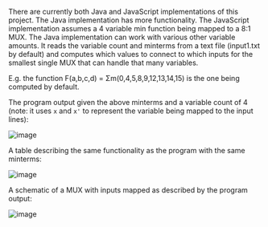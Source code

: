 There are currently both Java and JavaScript implementations of this project. The Java implementation has more functionality. The JavaScript implementation assumes a 4 variable min function being mapped to a 8:1 MUX. The Java implementation can work with various other variable amounts. It reads the variable count and minterms from a text file (input1.txt by default) and computes which values to connect to which inputs for the smallest single MUX that can handle that many variables.

E.g. the function F(a,b,c,d) = Σm(0,4,5,8,9,12,13,14,15) is the one being computed by default.

The program output given the above minterms and a variable count of 4 (note: it uses `x` and `x'` to represent the variable being mapped to the input lines):

![image](https://user-images.githubusercontent.com/83474789/194729987-6c292f0d-039e-403e-906f-b9b1c1d79c4b.png)

A table describing the same functionality as the program with the same minterms:

![image](https://user-images.githubusercontent.com/83474789/194688430-72481109-1d4d-420b-82fb-7f73fba886fb.png)

A schematic of a MUX with inputs mapped as described by the program output:

![image](https://user-images.githubusercontent.com/83474789/194688443-2d1ea869-b820-48ed-96a2-ed8676938841.png)

